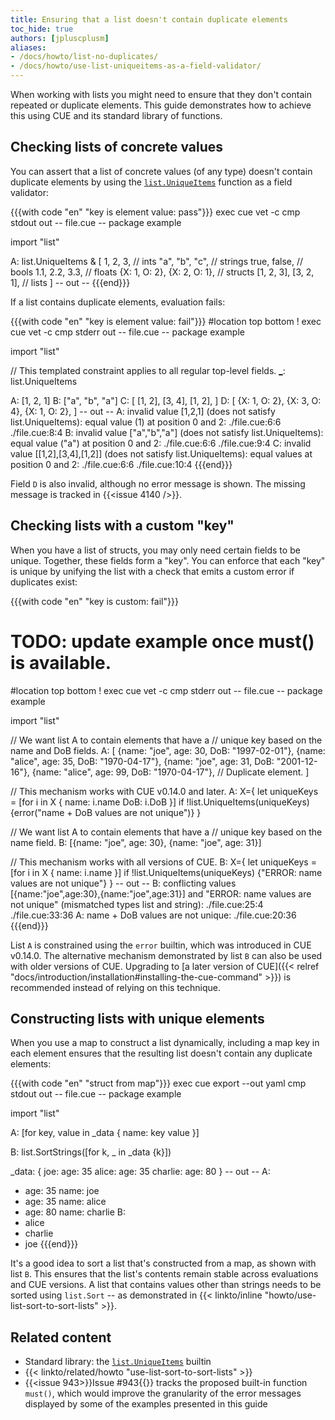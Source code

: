```yaml
---
title: Ensuring that a list doesn't contain duplicate elements
toc_hide: true
authors: [jpluscplusm]
aliases:
- /docs/howto/list-no-duplicates/
- /docs/howto/use-list-uniqueitems-as-a-field-validator/
---
```


When working with lists you might need to ensure that they don't contain
repeated or duplicate elements. This guide demonstrates how to achieve this
using CUE and its standard library of functions.

## Checking lists of concrete values

You can assert that a list of concrete values (of any type)
doesn't contain duplicate elements by using the
[`list.UniqueItems`](/go/pkg/list#UniqueItems)
function as a field validator:

{{{with code "en" "key is element value: pass"}}}
exec cue vet -c
cmp stdout out
-- file.cue --
package example

import "list"

A: list.UniqueItems & [
	1, 2, 3,                    // ints
	"a", "b", "c",              // strings
	true, false,                // bools
	1.1, 2.2, 3.3,              // floats
	{X: 1, O: 2}, {X: 2, O: 1}, // structs
	[1, 2, 3], [3, 2, 1],       // lists
]
-- out --
{{{end}}}

If a list contains duplicate elements, evaluation fails:

{{{with code "en" "key is element value: fail"}}}
#location top bottom
! exec cue vet -c
cmp stderr out
-- file.cue --
package example

import "list"

// This templated constraint applies to all regular top-level fields.
[_]: list.UniqueItems

A: [1, 2, 1]
B: ["a", "b", "a"]
C: [
	[1, 2],
	[3, 4],
	[1, 2],
]
D: [
	{X: 1, O: 2},
	{X: 3, O: 4},
	{X: 1, O: 2},
]
-- out --
A: invalid value [1,2,1] (does not satisfy list.UniqueItems): equal value (1) at position 0 and 2:
    ./file.cue:6:6
    ./file.cue:8:4
B: invalid value ["a","b","a"] (does not satisfy list.UniqueItems): equal value ("a") at position 0 and 2:
    ./file.cue:6:6
    ./file.cue:9:4
C: invalid value [[1,2],[3,4],[1,2]] (does not satisfy list.UniqueItems): equal values at position 0 and 2:
    ./file.cue:6:6
    ./file.cue:10:4
{{{end}}}

Field `D` is also invalid, although no error message is shown.
The missing message is tracked in {{<issue 4140 />}}.

## Checking lists with a custom "key"

When you have a list of structs, you may only need certain fields to be unique.
Together, these fields form a "key".
You can enforce that each "key" is unique by unifying the list with a check
that emits a custom error if duplicates exist:

{{{with code "en" "key is custom: fail"}}}
# TODO: update example once must() is available.
#location top bottom
! exec cue vet -c
cmp stderr out
-- file.cue --
package example

import "list"

// We want list A to contain elements that have a
// unique key based on the name and DoB fields.
A: [
	{name: "joe", age: 30, DoB: "1997-02-01"},
	{name: "alice", age: 35, DoB: "1970-04-17"},
	{name: "joe", age: 31, DoB: "2001-12-16"},
	{name: "alice", age: 99, DoB: "1970-04-17"}, // Duplicate element.
]

// This mechanism works with CUE v0.14.0 and later.
A: X={
	let uniqueKeys = [for i in X {
		name: i.name
		DoB:  i.DoB
	}]
	if !list.UniqueItems(uniqueKeys) {error("name + DoB values are not unique")}
}

// We want list A to contain elements that have a
// unique key based on the name field.
B: [{name: "joe", age: 30},
	{name: "joe", age: 31}]

// This mechanism works with all versions of CUE.
B: X={
	let uniqueKeys = [for i in X {
		name: i.name
	}]
	if !list.UniqueItems(uniqueKeys) {"ERROR: name values are not unique"}
}
-- out --
B: conflicting values [{name:"joe",age:30},{name:"joe",age:31}] and "ERROR: name values are not unique" (mismatched types list and string):
    ./file.cue:25:4
    ./file.cue:33:36
A: name + DoB values are not unique:
    ./file.cue:20:36
{{{end}}}

<!-- TODO: remove this once v0.14.0 is the earliest supported version (post-v0.15.0?) -->
List `A` is constrained using the `error` builtin, which was introduced in CUE
v0.14.0. The alternative mechanism demonstrated by list `B` can also be used
with older versions of CUE. Upgrading to
[a later version of CUE]({{< relref "docs/introduction/installation#installing-the-cue-command" >}})
is recommended instead of relying on this technique.

## Constructing lists with unique elements

When you use a map to construct a list dynamically, including a map key in each
element ensures that the resulting list doesn't contain any duplicate elements:

{{{with code "en" "struct from map"}}}
exec cue export --out yaml
cmp stdout out
-- file.cue --
package example

import "list"

[_]: list.UniqueItems

A: [for key, value in _data {
	name: key
	value
}]

B: list.SortStrings([for k, _ in _data {k}])

_data: {
	joe: age:     35
	alice: age:   35
	charlie: age: 80
}
-- out --
A:
  - age: 35
    name: joe
  - age: 35
    name: alice
  - age: 80
    name: charlie
B:
  - alice
  - charlie
  - joe
{{{end}}}

It's a good idea to sort a list that's constructed from a map, as shown with
list `B`. This ensures that the list's contents remain stable across
evaluations and CUE versions. A list that contains values other than strings
needs to be sorted using `list.Sort` -- as demonstrated in
{{< linkto/inline "howto/use-list-sort-to-sort-lists" >}}.

## Related content

- Standard library: the [`list.UniqueItems`](/go/pkg/list#UniqueItems) builtin
- {{< linkto/related/howto "use-list-sort-to-sort-lists" >}}
- {{<issue 943>}}Issue #943{{</issue>}} tracks the proposed built-in function
  `must()`, which would improve the granularity of the error messages displayed
  by some of the examples presented in this guide
